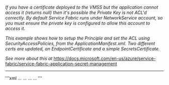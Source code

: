 *If you have a certificate deployed to the VMSS but the application cannot access it (returns null) then it's possible the Private Key is not ACL'd correctly.  By default Service Fabric runs under NetworkService account, so you must ensure the private key is configured to allow this account to access it.*

*This example shows how to setup the Principle and set the ACL using SecurityAccessPolicies, from the ApplicationManifest.xml.  Two different certs are updated, an EndpointCertificate and a simple SecretsCertificate.*

*See more about this at* https://docs.microsoft.com/en-us/azure/service-fabric/service-fabric-application-secret-management

---
'''xml
<ApplicationManifest>
 …
 …
 …
 …
<Principals>
	<Users>
		<User Name="Service1" AccountType="NetworkService" />
	</Users>
</Principals>
<Policies>
	<SecurityAccessPolicies>
		<SecurityAccessPolicy ResourceRef="EncryptionCert" PrincipalRef="Service1" ResourceType="Certificate" />
		<SecurityAccessPolicy ResourceRef="WebAdminCert" PrincipalRef="Service1" ResourceType="Certificate" />
	</SecurityAccessPolicies>
</Policies>
	<Certificates>
		<SecretsCertificate X509FindValue="[EncryptionThumbprint]" Name="EncryptionCert" />
		<EndpointCertificate X509FindValue="[ApplicationClientThumbprint]" Name="WebAdminCert" />
	</Certificates>
</ApplicationManifest>
'''